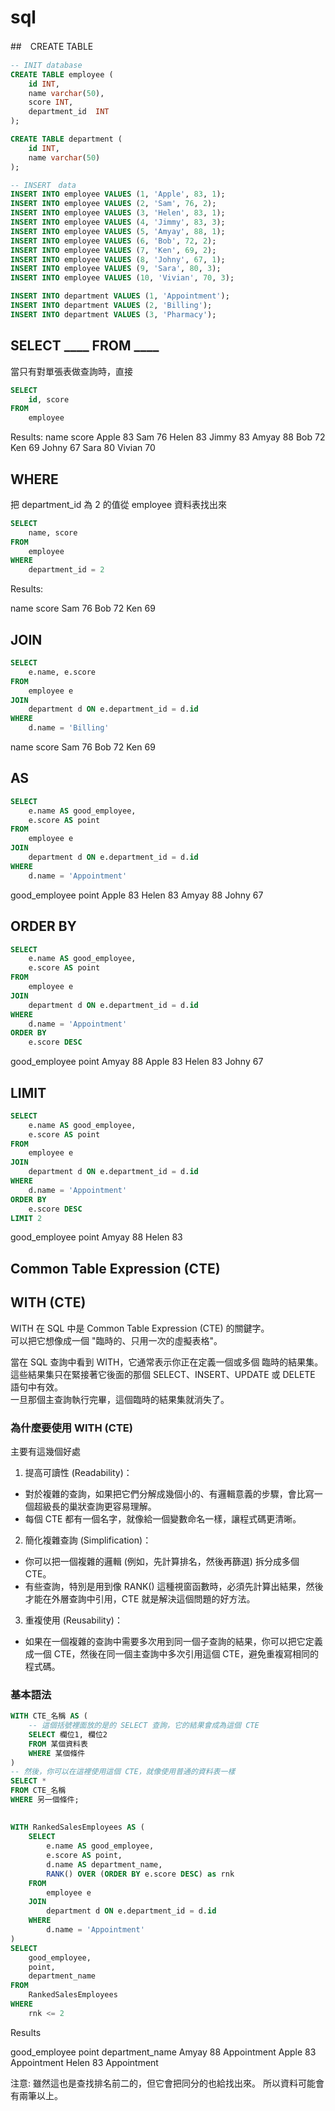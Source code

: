 
# sql

##　CREATE TABLE

```sql
-- INIT database
CREATE TABLE employee (
    id INT,
    name varchar(50),
    score INT,
    department_id  INT
);

CREATE TABLE department (
    id INT,
    name varchar(50)
);

-- INSERT　data
INSERT INTO employee VALUES (1, 'Apple', 83, 1);
INSERT INTO employee VALUES (2, 'Sam', 76, 2);
INSERT INTO employee VALUES (3, 'Helen', 83, 1);
INSERT INTO employee VALUES (4, 'Jimmy', 83, 3);
INSERT INTO employee VALUES (5, 'Amyay', 88, 1);
INSERT INTO employee VALUES (6, 'Bob', 72, 2);
INSERT INTO employee VALUES (7, 'Ken', 69, 2);
INSERT INTO employee VALUES (8, 'Johny', 67, 1);
INSERT INTO employee VALUES (9, 'Sara', 80, 3);
INSERT INTO employee VALUES (10, 'Vivian', 70, 3);

INSERT INTO department VALUES (1, 'Appointment');
INSERT INTO department VALUES (2, 'Billing');
INSERT INTO department VALUES (3, 'Pharmacy');
```

## SELECT ____ FROM ____

當只有對單張表做查詢時，直接

```sql
SELECT 
    id, score
FROM 
    employee 
```

Results:
name	score
Apple	83
Sam	    76
Helen	83
Jimmy	83
Amyay	88
Bob	    72
Ken	    69
Johny	67
Sara	80
Vivian	70

## WHERE

把 department_id 為 2 的值從 employee 資料表找出來

```sql
SELECT 
    name, score
FROM 
    employee 
WHERE
    department_id = 2
```

Results:

name	score
Sam	    76
Bob	    72
Ken	    69

## JOIN

```sql
SELECT 
    e.name, e.score
FROM 
    employee e
JOIN
    department d ON e.department_id = d.id
WHERE
    d.name = 'Billing'
```

name	score
Sam	    76
Bob	    72
Ken	    69

## AS 

```sql
SELECT 
    e.name AS good_employee,
    e.score AS point
FROM 
    employee e
JOIN
    department d ON e.department_id = d.id
WHERE
    d.name = 'Appointment'
```

good_employee	point
Apple	        83
Helen	        83
Amyay	        88
Johny	        67

## ORDER BY

```sql
SELECT 
    e.name AS good_employee,
    e.score AS point
FROM 
    employee e
JOIN
    department d ON e.department_id = d.id
WHERE
    d.name = 'Appointment'
ORDER BY
    e.score DESC
```

good_employee	point
Amyay	        88
Apple	        83
Helen	        83
Johny	        67

## LIMIT

```sql
SELECT 
    e.name AS good_employee,
    e.score AS point
FROM 
    employee e
JOIN
    department d ON e.department_id = d.id
WHERE
    d.name = 'Appointment'
ORDER BY
    e.score DESC
LIMIT 2
```

good_employee	point
Amyay	        88
Helen	        83

## Common Table Expression (CTE)

## WITH (CTE)

WITH 在 SQL 中是 Common Table Expression (CTE) 的關鍵字。  
可以把它想像成一個 "臨時的、只用一次的虛擬表格"。

當在 SQL 查詢中看到 WITH，它通常表示你正在定義一個或多個 臨時的結果集。  
這些結果集只在緊接著它後面的那個 SELECT、INSERT、UPDATE 或 DELETE 語句中有效。  
一旦那個主查詢執行完畢，這個臨時的結果集就消失了。

### 為什麼要使用 WITH (CTE)

主要有這幾個好處

1. 提高可讀性 (Readability)：
- 對於複雜的查詢，如果把它們分解成幾個小的、有邏輯意義的步驟，會比寫一個超級長的巢狀查詢更容易理解。
- 每個 CTE 都有一個名字，就像給一個變數命名一樣，讓程式碼更清晰。

2. 簡化複雜查詢 (Simplification)：
- 你可以把一個複雜的邏輯 (例如，先計算排名，然後再篩選) 拆分成多個 CTE。
- 有些查詢，特別是用到像 RANK() 這種視窗函數時，必須先計算出結果，然後才能在外層查詢中引用，CTE 就是解決這個問題的好方法。

3. 重複使用 (Reusability)：
- 如果在一個複雜的查詢中需要多次用到同一個子查詢的結果，你可以把它定義成一個 CTE，然後在同一個主查詢中多次引用這個 CTE，避免重複寫相同的程式碼。

### 基本語法

```sql
WITH CTE_名稱 AS (
    -- 這個括號裡面放的是的 SELECT 查詢，它的結果會成為這個 CTE
    SELECT 欄位1, 欄位2
    FROM 某個資料表
    WHERE 某個條件
)
-- 然後，你可以在這裡使用這個 CTE，就像使用普通的資料表一樣
SELECT *
FROM CTE_名稱
WHERE 另一個條件;
```

## 

```sql
WITH RankedSalesEmployees AS (
    SELECT
        e.name AS good_employee,
        e.score AS point,
        d.name AS department_name,
        RANK() OVER (ORDER BY e.score DESC) as rnk
    FROM
        employee e
    JOIN
        department d ON e.department_id = d.id
    WHERE
        d.name = 'Appointment'
)
SELECT
    good_employee,
    point,
    department_name
FROM
    RankedSalesEmployees
WHERE
    rnk <= 2
```

Results

good_employee	point	department_name
Amyay	        88	    Appointment
Apple	        83  	Appointment
Helen	        83  	Appointment

注意:
雖然這也是查找排名前二的，但它會把同分的也給找出來。
所以資料可能會有兩筆以上。




